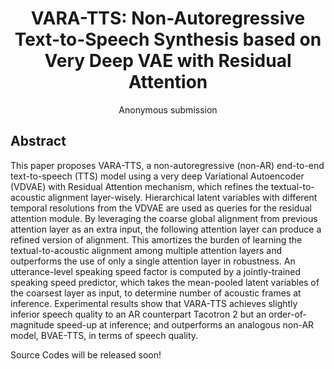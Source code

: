 # <center> VARA-TTS: Non-Autoregressive Text-to-Speech Synthesis based on Very Deep VAE with Residual Attention </center>

<center> Anonymous submission </center>

## Abstract
This paper proposes VARA-TTS, a non-autoregressive (non-AR) end-to-end text-to-speech (TTS) model using a very deep Variational Autoencoder (VDVAE) with Residual Attention mechanism, which refines the textual-to-acoustic alignment layer-wisely. Hierarchical latent variables with different temporal resolutions from the VDVAE are used as queries for the residual attention module. By leveraging the coarse global alignment from previous attention layer as an extra input, the following attention layer can produce a refined version of alignment. This amortizes the burden of learning the textual-to-acoustic alignment among multiple attention layers and outperforms the use of only a single attention layer in robustness. An utterance-level speaking speed factor is computed by a jointly-trained speaking speed predictor, which takes the mean-pooled latent variables of the coarsest layer as input, to determine number of acoustic frames at inference. Experimental results show that VARA-TTS achieves slightly inferior speech quality to an AR counterpart Tacotron 2 but an order-of-magnitude speed-up at inference; and outperforms an analogous non-AR model, BVAE-TTS, in terms of speech quality. 

Source Codes will be released soon!  
